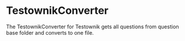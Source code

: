 # TestownikConverter
The TestownikConverter for Testownik gets all questions from question base folder and converts to one file.

